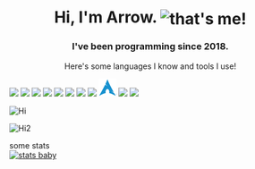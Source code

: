 <h1 align="center">Hi, I'm Arrow. <img align="center" title="that's me!" src="https://crafatar.com/avatars/68b0f1137ea6403ca99502735d3fa79a?overlay&size=32"/></h1>
<h3 align="center">I've been programming since 2018.</h3>
<p align="center">Here's some languages I know and tools I use!</p>
<img src="https://cdn.jsdelivr.net/gh/devicons/devicon/icons/c/c-original.svg" width="32"/>
<img src="https://cdn.jsdelivr.net/gh/devicons/devicon/icons/cplusplus/cplusplus-original.svg" width="32"/>
<img src="https://cdn.jsdelivr.net/gh/devicons/devicon/icons/nodejs/nodejs-original.svg" width="32"/>
<img src="https://cdn.jsdelivr.net/gh/devicons/devicon/icons/javascript/javascript-original.svg" width="32"/>
<img src="https://cdn.jsdelivr.net/gh/devicons/devicon/icons/java/java-original.svg" width="32"/>
<img src="https://cdn.jsdelivr.net/gh/devicons/devicon/icons/html5/html5-original.svg" width="32"/>
<img src="https://cdn.jsdelivr.net/gh/devicons/devicon/icons/css3/css3-original.svg" width="32"/>
<img src="https://cdn.jsdelivr.net/gh/devicons/devicon/icons/vscode/vscode-original.svg" width="32"/>
<img src="https://raw.githubusercontent.com/devicons/devicon/develop/icons/archlinux/archlinux-original.svg" width="32"/>
<img src="https://cdn.jsdelivr.net/gh/devicons/devicon/icons/linux/linux-original.svg" width="32" style="display: inline"/>
<img src="https://cdn.jsdelivr.net/gh/devicons/devicon/icons/bash/bash-original.svg" width="32" style="display: inline" width="32"/>

![Hi](https://cdn.jsdelivr.net/gh/devicons/devicon/icons/linux/linux-original.svg)

![Hi2](https://cdn.jsdelivr.net/gh/devicons/devicon/icons/bash/bash-original.svg)

some stats<br>
[![stats baby](https://github-readme-stats.vercel.app/api?username=WorriedArrow&show_icons=true&theme=dracula)](https://www.youtube.com/embed/dQw4w9WgXcQ?controls=0)
